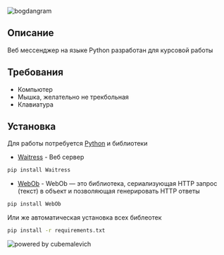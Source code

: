 ![bogdangram](https://i.ibb.co/BsLnTjz/bogdangram.png)
## Описание
Веб мессенджер на языке Python разработан для курсовой работы 
## Требования
- Компьютер
- Мышка, желательно не трекбольная
- Клавиатура

## Установка
Для работы потребуется [Python](https://www.python.org/downloads/) и библиотеки 
- [Waitress](https://pypi.org/project/waitress/) - Веб сервер 
```sh
pip install Waitress
```
- [WebOb](https://lectureswww.readthedocs.io/6.www.sync/2.codding/6.webob.html) - WebOb — это библиотека, сериализующая HTTP запрос (текст) в объект и позволяющая генерировать HTTP ответы
```sh
pip install WebOb
```
Или же автоматическая установка всех библеотек
```sh
pip install -r requirements.txt
```
![powered by cubemalevich](https://i.ibb.co/LrcLTV1/poweredbycubemalevich.png)

